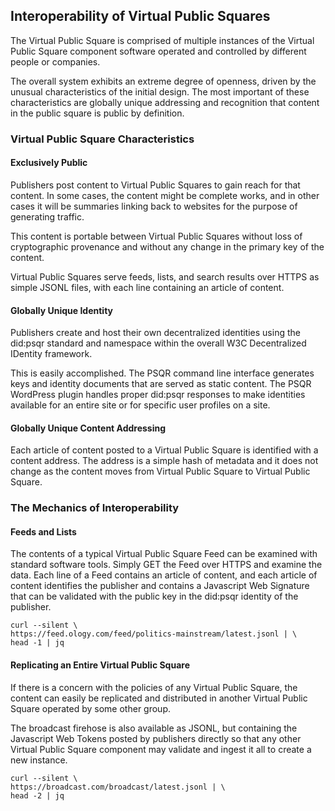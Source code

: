 ## Interoperability of Virtual Public Squares

The Virtual Public Square is comprised of multiple instances of the Virtual
Public Square component software operated and controlled by different people or
companies.

The overall system exhibits an extreme degree of openness, driven by the unusual
characteristics of the initial design. The most important of these characteristics
are globally unique addressing and recognition that content in the public square
is public by definition.

### Virtual Public Square Characteristics

#### Exclusively Public
Publishers post content to Virtual Public Squares to gain reach for that content.
In some cases, the content might be complete works, and in other cases it will be
summaries linking back to websites for the purpose of generating traffic.

This content is portable between Virtual Public Squares without loss of
cryptographic provenance and without any change in the primary key of the content.

Virtual Public Squares serve feeds, lists, and search results over HTTPS as simple
JSONL files, with each line containing an article of content.

#### Globally Unique Identity
Publishers create and host their own decentralized identities using the did:psqr
standard and namespace within the overall W3C Decentralized IDentity framework.

This is easily accomplished. The PSQR command line interface generates keys and
identity documents that are served as static content. The PSQR WordPress plugin
handles proper did:psqr responses to make identities available for an entire site
or for specific user profiles on a site.

#### Globally Unique Content Addressing
Each article of content posted to a Virtual Public Square is identified with a
content address. The address is a simple hash of metadata and it does not change
as the content moves from Virtual Public Square to Virtual Public Square.

### The Mechanics of Interoperability

#### Feeds and Lists
The contents of a typical Virtual Public Square Feed can be examined with standard
software tools. Simply GET the Feed over HTTPS and examine the data. Each line of
a Feed contains an article of content, and each article of content identifies the
publisher and contains a Javascript Web Signature that can be validated with the
public key in the did:psqr identity of the publisher.

```
curl --silent \
https://feed.ology.com/feed/politics-mainstream/latest.jsonl | \
head -1 | jq
```

#### Replicating an Entire Virtual Public Square
If there is a concern with the policies of any Virtual Public Square, the content
can easily be replicated and distributed in another Virtual Public Square operated
by some other group.

The broadcast firehose is also available as JSONL, but containing the Javascript
Web Tokens posted by publishers directly so that any other Virtual Public Square
component may validate and ingest it all to create a new instance.
```
curl --silent \
https://broadcast.com/broadcast/latest.jsonl | \
head -2 | jq
```

